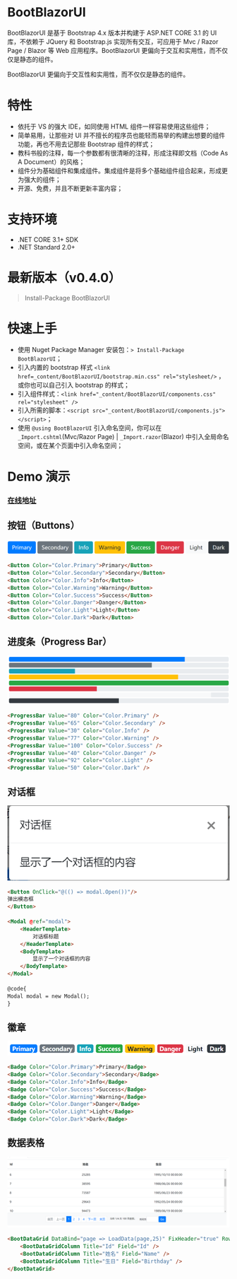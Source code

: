 # BootBlazorUI
BootBlazorUI 是基于 Bootstrap 4.x 版本并构建于 ASP.NET CORE 3.1 的 UI 库，不依赖于 JQuery 和 Bootstrap.js 实现所有交互，可应用于 Mvc / Razor Page / Blazor 等 Web 应用程序。BootBlazorUI 更偏向于交互和实用性，而不仅仅是静态的组件。

BootBlazorUI 更偏向于交互性和实用性，而不仅仅是静态的组件。

# 特性
* 依托于 VS 的强大 IDE，如同使用 HTML 组件一样容易使用这些组件；
* 简单易用，让那些对 UI 并不擅长的程序员也能轻而易举的构建出想要的组件功能，再也不用去记那些 Bootstrap 组件的样式；
* 教科书般的注释，每一个参数都有很清晰的注释，形成注释即文档（Code As A Document）的风格；
* 组件分为基础组件和集成组件。集成组件是将多个基础组件组合起来，形成更为强大的组件；
* 开源、免费，并且不断更新丰富内容；

# 支持环境
* .NET CORE 3.1+ SDK
* .NET Standard 2.0+

# 最新版本（v0.4.0）
> Install-Package BootBlazorUI

# 快速上手
* 使用 Nuget Package Manager 安装包：`> Install-Package BootBlazorUI`；
* 引入内置的 bootstrap 样式 `<link href=_content/BootBlazorUI/bootstrap.min.css" rel="stylesheet/>` ，或你也可以自己引入 bootstrap 的样式；
* 引入组件样式：`<link href="_content/BootBlazorUI/components.css" rel="stylesheet" />`
* 引入所需的脚本：`<script src="_content/BootBlazorUI/components.js"></script>`；
* 使用 `@using BootBlazorUI` 引入命名空间，你可以在 `_Import.cshtml`(Mvc/Razor Page) | `_Import.razor`(Blazor) 中引入全局命名空间，或在某个页面中引入命名空间；



# Demo 演示
### [在线地址](http://101.133.155.72/)

## 按钮（Buttons）
![按钮](img/demo-button.png)
```html
<Button Color="Color.Primary">Primary</Button>
<Button Color="Color.Secondary">Secondary</Button>
<Button Color="Color.Info">Info</Button>
<Button Color="Color.Warning">Warning</Button>
<Button Color="Color.Success">Success</Button>
<Button Color="Color.Danger">Danger</Button>
<Button Color="Color.Light">Light</Button>
<Button Color="Color.Dark">Dark</Button>
```
## 进度条（Progress Bar）
![进度条](img/demo-progress-bar.png)
```html
<ProgressBar Value="80" Color="Color.Primary" />
<ProgressBar Value="65" Color="Color.Secondary" />
<ProgressBar Value="30" Color="Color.Info" />
<ProgressBar Value="77" Color="Color.Warning" />
<ProgressBar Value="100" Color="Color.Success" />
<ProgressBar Value="40" Color="Color.Danger" />
<ProgressBar Value="92" Color="Color.Light" />
<ProgressBar Value="50" Color="Color.Dark" />
```

## 对话框
![对话框](img/demo-modal.png)
```html
<Button OnClick="@(() => modal.Open())"/>
弹出模态框
</Button>

<Modal @ref="modal">
    <HeaderTemplate>
        对话框标题
    </HeaderTemplate>
    <BodyTemplate>
        显示了一个对话框的内容
    </BodyTemplate>
</Modal>

@code{
Modal modal = new Modal();
}
```

## 徽章
![徽章](img/demo-badge.png)
```html
<Badge Color="Color.Primary">Primary</Badge>
<Badge Color="Color.Secondary">Secondary</Badge>
<Badge Color="Color.Info">Info</Badge>
<Badge Color="Color.Success">Success</Badge>
<Badge Color="Color.Warning">Warning</Badge>
<Badge Color="Color.Danger">Danger</Badge>
<Badge Color="Color.Light">Light</Badge>
<Badge Color="Color.Dark">Dark</Badge>
```
## 数据表格
![Demo Datagrid](img/demo-datagrid.png)
```html
<BootDataGrid DataBind="page => LoadData(page,25)" FixHeader="true" RowFixHeight="300" TotalRecordCount="totalCount" ShowPagination="true" PageSize="25">
    <BootDataGridColumn Title="Id" Field="Id" />
    <BootDataGridColumn Title="姓名" Field="Name" />
    <BootDataGridColumn Title="生日" Field="Birthday" />
</BootDataGrid>
```